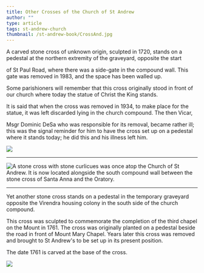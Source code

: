 ```yaml
---
title: Other Crosses of the Church of St Andrew
author: ""
type: article
tags: st-andrew-church
thumbnail: /st-andrew-book/CrossAnd.jpg
---
```


A carved stone cross of unknown origin, sculpted in 1720, stands on a
pedestal at the northern extremity of the graveyard, opposite the start

of St Paul Road, where there was a side-gate in the compound wall. This
gate was removed in 1983, and the space has been walled up.

Some parishioners will remember that this cross originally stood in
front of our church where today the statue of Christ the King stands.

It is said that when the cross was removed in 1934, to make place for
the statue, it was left discarded lying in the church compound. The then
Vicar,

Msgr Dominic DeSa who was responsible for its removal, became rather
ill; this was the signal reminder for him to have the cross set up on a
pedestal where it stands today; he did this and his illness left him.

![](./ImageMissing.jpg)

---

![A stone cross with stone curlicues was once atop the Church of
St Andrew. It is now located alongside the south compound wall between
the stone cross of Santa Anna and the Oratory.](./CrossAnd.jpg)

---

Yet another stone cross stands on a pedestal in the temporary graveyard
opposite the Virendra housing colony in the south side of the church
compound.

This cross was sculpted to commemorate the completion of the third
chapel on the Mount in 1761. The cross was originally planted on a
pedestal beside the road in front of Mount Mary Chapel. Years later this
cross was removed and brought to St Andrew\'s to be set up in its
present position.

The date 1761 is carved at the base of the cross.

![](./ImageMissing.jpg)
